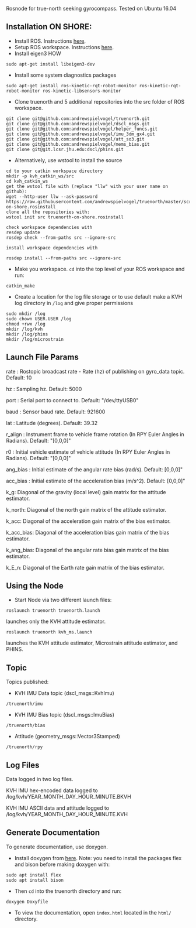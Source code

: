 Rosnode for true-north seeking gyrocompass. Tested on Ubuntu 16.04

## Installation ON SHORE:
- Install ROS. Instructions [here](http://wiki.ros.org/kinetic/Installation).
- Setup ROS workspace. Instructions [here](http://wiki.ros.org/ROS/Tutorials/InstallingandConfiguringROSEnvironment).
- Install eigen3 HOW 
```
sudo apt-get install libeigen3-dev
```
- Install some system diagnostics packages
```
sudo apt-get install ros-kinetic-rqt-robot-monitor ros-kinetic-rqt-robot-monitor ros-kinetic-libsensors-monitor
```
- Clone truenorth and 5 additional repositories into the src folder of ROS workspace.
```
git clone git@github.com:andrewspielvogel/truenorth.git
git clone git@github.com:andrewspielvogel/dscl_msgs.git
git clone git@github.com:andrewspielvogel/helper_funcs.git
git clone git@github.com:andrewspielvogel/imu_3dm_gx4.git
git clone git@github.com:andrewspielvogel/att_so3.git
git clone git@github.com:andrewspielvogel/mems_bias.git
git clone git@git.lcsr.jhu.edu:dscl/phins.git
```
- Alternatively, use wstool to install the source
```
cd to your catkin workspace directory
mkdir -p kvh_catkin_ws/src
cd kvh_catkin_ws
get the wstool file with (replace "llw" with your user name on github):
wget --http-user llw --ask-password https://raw.githubusercontent.com/andrewspielvogel/truenorth/master/scripts/truenorth-on-shore.rosinstall
clone all the repositories with:
wstool init src truenorth-on-shore.rosinstall

check workspace dependencies with
resdep update
rosdep check --from-paths src --ignore-src

install workspace dependencies with

rosdep install --from-paths src --ignore-src
```
- Make you workspace. `cd` into the top level of your ROS workspace and run:
```
catkin_make
```
- Create a location for the log file storage or to use default make a KVH log directory in `/log` and give proper permissions
```
sudo mkdir /log   
sudo chown USER.USER /log
chmod +rwx /log           
mkdir /log/kvh
mkdir /log/phins
mkdir /log/microstrain
```

## Launch File Params

rate : Rostopic broadcast rate - Rate (hz) of publishing on gyro_data topic. Default: 10

hz : Sampling hz. Default: 5000

port : Serial port to connect to. Default: "/dev/ttyUSB0"

baud : Sensor baud rate. Default: 921600

lat : Latitude (degrees). Default: 39.32

r_align : Instrument frame to vehicle frame rotation (In RPY Euler Angles in Radians). Default: "[0,0,0]"

r0 : Initial vehicle estimate of vehicle attitude (In RPY Euler Angles in Radians). Default: "[0,0,0]"

ang_bias : Initial estimate of the angular rate bias (rad/s). Default: [0,0,0]"

acc_bias : Initial estimate of the acceleration bias (m/s^2). Default: [0,0,0]"

k_g: Diagonal of the gravity (local level) gain matrix for the attitude estimator. 

k_north: Diagonal of the north gain matrix of the attitude estimator. 

k_acc: Diagonal of the acceleration gain matrix of the bias estimator.

k_acc_bias: Diagonal of the acceleration bias gain matrix of the bias estimator.

k_ang_bias: Diagonal of the angular rate bias gain matrix of the bias estimator.

k_E_n: Diagonal of the Earth rate gain matrix of the bias estimator.


## Using the Node

- Start Node via two different launch files:
```
roslaunch truenorth truenorth.launch
```
launches only the KVH attitude estimator.
```
roslaunch truenorth kvh_ms.launch
```
launches the KVH attitude estimator, Microstrain attitude estimator, and PHINS.

## Topic
Topics published:

- KVH IMU Data topic (dscl_msgs::KvhImu)
```
/truenorth/imu
```

- KVH IMU Bias topic (dscl_msgs::ImuBias)
```
/truenorth/bias
```

- Attitude (geometry_msgs::Vector3Stamped)
```
/truenorth/rpy
```

## Log Files
Data logged in two log files. 

KVH IMU hex-encoded data logged to /log/kvh/YEAR_MONTH_DAY_HOUR_MINUTE.BKVH

KVH IMU ASCII data and attitude logged to /log/kvh/YEAR_MONTH_DAY_HOUR_MINUTE.KVH



## Generate Documentation

To generate documentation, use doxygen.

- Install doxygen from [here](http://www.stack.nl/~dimitri/doxygen/download.html). Note: you need to install the packages flex and bison before making doxygen with:
```
sudo apt install flex
sudo apt install bison
```

- Then `cd` into the truenorth directory and run:
```
doxygen Doxyfile
```

- To view the documentation, open `index.html` located in the `html/` directory.
